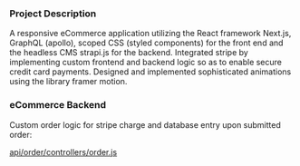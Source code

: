 ### Project Description

A responsive eCommerce application utilizing the React framework Next.js, GraphQL (apollo), scoped CSS (styled components) for the front end and the headless CMS strapi.js for the backend. Integrated stripe by implementing custom frontend and backend logic so as to enable secure credit card payments. Designed and implemented sophisticated animations using the library framer motion.

### eCommerce Backend

Custom order logic for stripe charge and database entry upon submitted order:

[api/order/controllers/order.js](https://github.com/mthomas100/ecommerce-backend/blob/master/api/order/controllers/order.js)

